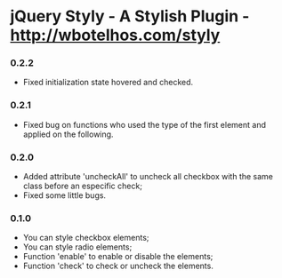 # jQuery Styly - A Stylish Plugin - http://wbotelhos.com/styly

### 0.2.2

+ Fixed initialization state hovered and checked.

### 0.2.1

+ Fixed bug on functions who used the type of the first element and applied on the following.

### 0.2.0

+ Added attribute 'uncheckAll' to uncheck all checkbox with the same class before an especific check;
+ Fixed some little bugs.

### 0.1.0

+ You can style checkbox elements;
+ You can style radio elements;
+ Function 'enable' to enable or disable the elements;
+ Function 'check' to check or uncheck the elements.
